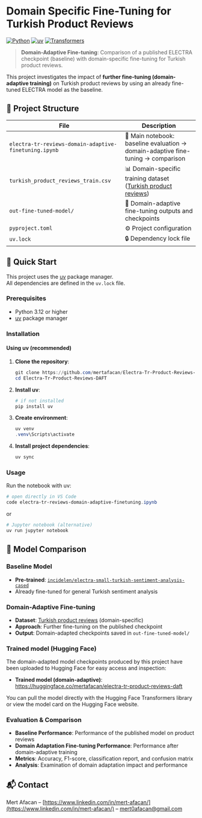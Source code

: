 # Domain Specific Fine-Tuning for Turkish Product Reviews

[![Python](https://img.shields.io/badge/Python-3.12+-blue.svg)](https://python.org)
[![uv](https://img.shields.io/badge/uv-package%20manager-purple.svg)](https://github.com/astral-sh/uv)
[![Transformers](https://img.shields.io/badge/🤗-Transformers-yellow.svg)](https://huggingface.co/transformers/)

> **Domain-Adaptive Fine-tuning**: Comparison of a published ELECTRA checkpoint (baseline) with domain-specific fine-tuning for Turkish product reviews.

This project investigates the impact of **further fine-tuning (domain-adaptive training)** on Turkish product reviews by using an already fine-tuned ELECTRA model as the baseline.

## 📁 Project Structure

| File | Description |
|------|-------------|
| `electra-tr-reviews-domain-adaptive-finetuning.ipynb` | 📓 Main notebook: baseline evaluation → domain-adaptive fine-tuning → comparison |
| `turkish_product_reviews_train.csv` | 📊 Domain-specific training dataset ([Turkish product reviews](https://huggingface.co/datasets/fthbrmnby/turkish_product_reviews)) |
| `out-fine-tuned-model/` | 💾 Domain-adaptive fine-tuning outputs and checkpoints |
| `pyproject.toml` | ⚙️ Project configuration |
| `uv.lock` | 🔒 Dependency lock file |

## 🚀 Quick Start

This project uses the [uv](https://github.com/astral-sh/uv) package manager.  
All dependencies are defined in the `uv.lock` file.

### Prerequisites

- Python 3.12 or higher
- [uv](https://github.com/astral-sh/uv) package manager

### Installation
#### Using uv (recommended)

1. **Clone the repository**:

   ```powershell
   git clone https://github.com/mertafacan/Electra-Tr-Product-Reviews-DAFT.git
   cd Electra-Tr-Product-Reviews-DAFT
   ```

2. **Install uv**:

   ```powershell
   # if not installed
   pip install uv
   ```

3. **Create environment**:

   ```powershell
   uv venv
   .venv\Scripts\activate
   ```
   

4. **Install project dependencies**:

   ```powershell
   uv sync
   ```

### Usage

Run the notebook with uv:

```powershell
# open directly in VS Code
code electra-tr-reviews-domain-adaptive-finetuning.ipynb
```
or
```powershell
# Jupyter notebook (alternative) 
uv run jupyter notebook
```

## 🤖 Model Comparison

### Baseline Model

* **Pre-trained**: [`incidelen/electra-small-turkish-sentiment-analysis-cased`](https://huggingface.co/incidelen/electra-small-turkish-sentiment-analysis-cased)
* Already fine-tuned for general Turkish sentiment analysis

### Domain-Adaptive Fine-tuning

* **Dataset**: [Turkish product reviews](https://huggingface.co/datasets/fthbrmnby/turkish_product_reviews) (domain-specific)
* **Approach**: Further fine-tuning on the published checkpoint
* **Output**: Domain-adapted checkpoints saved in `out-fine-tuned-model/`

### Trained model (Hugging Face)

The domain-adapted model checkpoints produced by this project have been uploaded to Hugging Face for easy access and inspection:

* **Trained model (domain-adaptive)**: https://huggingface.co/mertafacan/electra-tr-product-reviews-daft

You can pull the model directly with the Hugging Face Transformers library or view the model card on the Hugging Face website.

### Evaluation & Comparison

* **Baseline Performance**: Performance of the published model on product reviews
* **Domain Adaptation Fine-tuning Performance**: Performance after domain-adaptive training
* **Metrics**: Accuracy, F1-score, classification report, and confusion matrix
* **Analysis**: Examination of domain adaptation impact and performance 

## 📬 Contact

Mert Afacan – [https://www.linkedin.com/in/mert-afacan/](https://www.linkedin.com/in/mert-afacan/) – [mert0afacan@gmail.com](mailto:mert0afacan@gmail.com)
